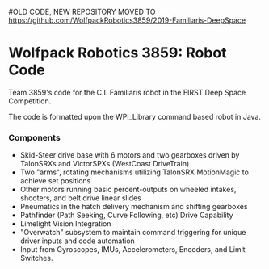 #OLD CODE, NEW REPOSITORY MOVED TO https://github.com/WolfpackRobotics3859/2019-Familiaris-DeepSpace

# Wolfpack Robotics 3859: Robot Code
Team 3859's code for the C.I. Familiaris robot in the FIRST Deep Space Competition.

The code is formatted upon the WPI_Library command based robot in Java.

### Components
- Skid-Steer drive base with 6 motors and two gearboxes driven by TalonSRXs and VictorSPXs (WestCoast DriveTrain)
- Two "arms", rotating mechanisms utilizing TalonSRX MotionMagic to achieve set positions
- Other motors running basic percent-outputs on wheeled intakes, shooters, and belt drive linear slides
- Pneumatics in the hatch delivery mechanism and shifting gearboxes
- Pathfinder (Path Seeking, Curve Following, etc) Drive Capability
- Limelight Vision Integration
- "Overwatch" subsystem to maintain command triggering for unique driver inputs and code automation
- Input from Gyroscopes, IMUs, Accelerometers, Encoders, and Limit Switches.


